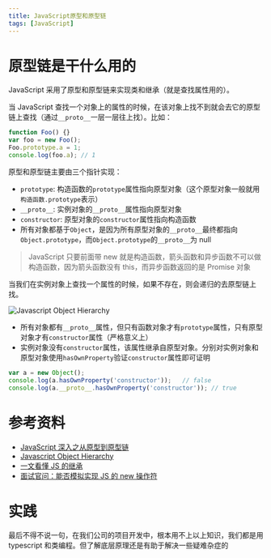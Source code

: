 ```yaml
---
title: JavaScript原型和原型链
tags: [JavaScript]
---
```


# 原型链是干什么用的

JavaScript 采用了原型和原型链来实现类和继承（就是查找属性用的）。

当 JavaScript 查找一个对象上的属性的时候，在该对象上找不到就会去它的原型链上查找（通过`__proto__`一层一层往上找）。比如：

```javascript
function Foo() {}
var foo = new Foo();
Foo.prototype.a = 1;
console.log(foo.a); // 1
```

原型和原型链主要由三个指针实现：

- `prototype`: 构造函数的`prototype`属性指向原型对象（这个原型对象一般就用`构造函数.prototype`表示）
- `__proto__`: 实例对象的`__proto__`属性指向原型对象
- `constructor`: 原型对象的`constructor`属性指向构造函数
- 所有对象都基于`Object`，是因为所有原型对象的`__proto__`最终都指向`Object.prototype`，而`Object.prototype`的`__proto__`为 null

<!-- more -->

> JavaScript 只要前面带 new 就是构造函数，箭头函数和异步函数不可以做构造函数，因为箭头函数没有 this，而异步函数返回的是 Promise 对象

当我们在实例对象上查找一个属性的时候，如果不存在，则会递归的去原型链上找。

![Javascript Object Hierarchy](../../../../images/2023/prototype.jpg)

- 所有对象都有`__proto__`属性，但只有函数对象才有`prototype`属性，只有原型对象才有`constructor`属性（严格意义上）
- 实例对象没有`constructor`属性，该属性继承自原型对象。分别对实例对象和原型对象使用`hasOwnProperty`验证`constructor`属性即可证明

```Javascript
var a = new Object();
console.log(a.hasOwnProperty('constructor'));   // false
console.log(a.__proto__.hasOwnProperty('constructor')); // true
```

# 参考资料

- [JavaScript 深入之从原型到原型链](https://github.com/mqyqingfeng/Blog/issues/2)
- [Javascript Object Hierarchy](http://www.mollypages.org/tutorials/js.mp)
- [一文看懂 JS 的继承](https://www.freecodecamp.org/chinese/news/inheritance-in-js/)
- [面试官问：能否模拟实现 JS 的 new 操作符](https://juejin.cn/post/6844903704663949325)

# 实践

最后不得不说一句，在我们公司的项目开发中，根本用不上以上知识，我们都是用 typescript 和类编程。但了解底层原理还是有助于解决一些疑难杂症的
